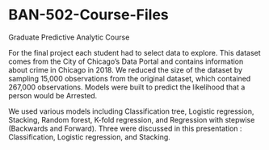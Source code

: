 # BAN-502-Course-Files
Graduate Predictive Analytic Course

For the final project each student had to select data to explore. This dataset comes from the City of Chicago’s Data Portal and contains information about crime in Chicago in 2018. We reduced the size of the dataset by sampling 15,000 observations from the original dataset, which contained 267,000 observations.  Models were built to predict the likelihood that a person would be Arrested. 

We used various models including Classification tree, Logistic regression, Stacking, Random forest, K-fold regression, and Regression with stepwise (Backwards and Forward).  Three were discussed in this presentation : Classification, Logistic regression, and Stacking.
